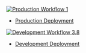 [![Production Workflow 1](https://github.com/arunkatta97/project3/actions/workflows/prod.yml/badge.svg)](https://github.com/arunkatta97/project3/actions/workflows/prod.yml)
* [Production Deployment](https://ak-flask-prod.herokuapp.com/)

[![Development Workflow 3.8](https://github.com/arunkatta97/project3/actions/workflows/dev.yml/badge.svg)](https://github.com/arunkatta97/project3/actions/workflows/dev.yml)
* [Development Deployment](https://ak-flask-dev.herokuapp.com/)
